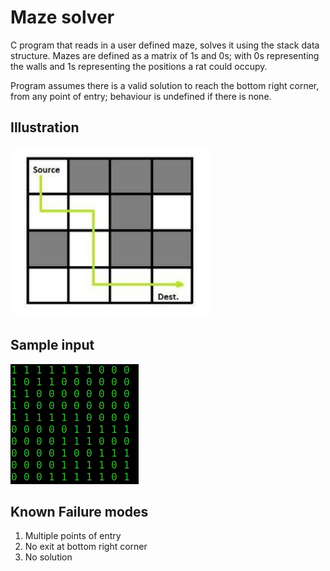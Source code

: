 # Maze solver

C program that reads in a user defined maze, solves it using the stack data structure. Mazes are defined as a matrix of 1s and 0s; with 0s representing the walls and 1s representing the positions a rat could occupy.

Program assumes there is a valid solution to reach the bottom right corner, from any point of entry; behaviour is undefined if there is none.

## Illustration

![maze](maze.png)

## Sample input

![input](input.png)

## Known Failure modes

1. Multiple points of entry
2. No exit at bottom right corner
3. No solution
